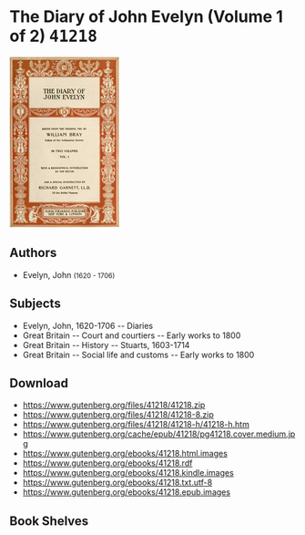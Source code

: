 # The Diary of John Evelyn (Volume 1 of 2) <kbd>41218</kbd>

![](./cover.medium.jpg "")

## Authors


 - Evelyn, John <small>(1620 - 1706)</small>

## Subjects


 - Evelyn, John, 1620-1706 -- Diaries
 - Great Britain -- Court and courtiers -- Early works to 1800
 - Great Britain -- History -- Stuarts, 1603-1714
 - Great Britain -- Social life and customs -- Early works to 1800

## Download


 - https://www.gutenberg.org/files/41218/41218.zip
 - https://www.gutenberg.org/files/41218/41218-8.zip
 - https://www.gutenberg.org/files/41218/41218-h/41218-h.htm
 - https://www.gutenberg.org/cache/epub/41218/pg41218.cover.medium.jpg
 - https://www.gutenberg.org/ebooks/41218.html.images
 - https://www.gutenberg.org/ebooks/41218.rdf
 - https://www.gutenberg.org/ebooks/41218.kindle.images
 - https://www.gutenberg.org/ebooks/41218.txt.utf-8
 - https://www.gutenberg.org/ebooks/41218.epub.images

## Book Shelves


